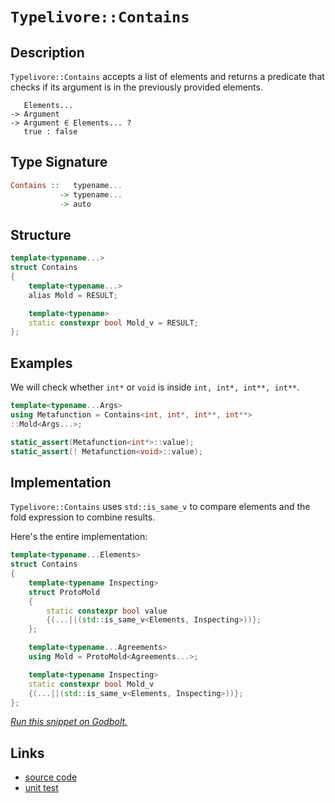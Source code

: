 <!-- Copyright 2024 Feng Mofan
SPDX-License-Identifier: Apache-2.0 -->

# `Typelivore::Contains`

## Description

`Typelivore::Contains` accepts a list of elements and returns a predicate that checks if its argument is in the previously provided elements.
<pre><code>   Elements...
-> Argument
-> Argument &in; Elements... ?
   true : false</code></pre>

## Type Signature

```Haskell
Contains ::   typename...
           -> typename...
           -> auto
```

## Structure

```C++
template<typename...>
struct Contains
{
    template<typename...>
    alias Mold = RESULT;

    template<typename>
    static constexpr bool Mold_v = RESULT;
};
```

## Examples

We will check whether `int*` or `void`  is inside `int, int*, int**, int**`.

```C++
template<typename...Args>
using Metafunction = Contains<int, int*, int**, int**>
::Mold<Args...>;

static_assert(Metafunction<int*>::value);
static_assert(! Metafunction<void>::value);
```

## Implementation

`Typelivore::Contains` uses `std::is_same_v` to compare elements and the fold expression to combine results.

Here's the entire implementation:

```C++
template<typename...Elements>
struct Contains
{
    template<typename Inspecting>
    struct ProtoMold
    {   
        static constexpr bool value 
        {(...||(std::is_same_v<Elements, Inspecting>))};
    };

    template<typename...Agreements>
    using Mold = ProtoMold<Agreements...>;

    template<typename Inspecting>
    static constexpr bool Mold_v 
    {(...||(std::is_same_v<Elements, Inspecting>))};
};
```

[*Run this snippet on Godbolt.*](https://godbolt.org/#z:OYLghAFBqd5QCxAYwPYBMCmBRdBLAF1QCcAaPECAMzwBtMA7AQwFtMQByARg9KtQYEAysib0QXACx8BBAKoBnTAAUAHpwAMvAFYTStJg1DIApACYAQuYukl9ZATwDKjdAGFUtAK4sGISdKuADJ4DJgAcj4ARpjEIADMZqQADqgKhE4MHt6%2B/tKp6Y4CIWGRLDFxibaY9kUMQgRMxATZPn4B1bWZDU0EJRHRsQlJCo3Nrbkdo739ZRXDAJS2qF7EyOwc5vGhyN5YANQm8W4EAJ7JmAD6BMRMhApH2CYaAILPLwSYLMkGn0cn50YrEwADowdh6GxBA94k9XqNiF4HPsPII7gwHq8TAB2KyvfYE/afb6/TD/M4XZhsfYASQxFwcoWAj3ehP2CKRBH2ymIqCIAFlPOhWYScRZRfi2YTpo5kPs0BjPqpksR9lFUJ59gA3MReTCHSVSw64iBgkE4twWiCjdAgEB4BSXBTAy5a/4Qr6MAgKUi0%2BmYRlGR4LBY4gAiRzxLzZ4cj7xFBOJPyYf2OFKBbDNL2AxEwnuhLMN%2By86SM%2B0FtHQh3iYe5vIFQv%2B2dz%2Be9ZpZ8SjCaJX2TqYBlOBfoUDMcQdh3ZleDlCtGmGVqvVmor6FdBujopN7exlp31oItvtjudbFd7shXp9w9HTODoexEc78YfcaxrwA9AAqb8/3/v95ft%2BAAq2BCEBP7/h%2Bv7QZ%2BkFvFiZjbAwuxeAc/wKusyTeoW8EfL2pLkoCVKgmCLzEMAMJwi8JZMuWmCNFQXjIXU1a1qijShDCbihAQvo8Z%2BfGCN%2BgkEN%2BOF2iuTbkQo7YTk%2Bb4vFOyCXEwChKM0ED8vRTCMcxmT/Pxjx2jq3iYKG8mKY0soqWpsQEBAYBgHRDFMYyAj/FqqB4MKsLGbqZmRhwSy0JwACsvB%2BNwvCoJwlqWNY7IrGs%2BpbDwpAEJoQVLAA1iAoWSCCGiSFw2LxBooUaGYABsVVmAAHHV%2BicJIvAsBIGgaKQkVaKQMUcLwCggJ1GUcFoSxwLAMCICAKwEMkXi8RQEBoN8dCxOEwKcKodVVQAtFVkj7MAyBylIIJmLwmD4EQxDeXo/CCCIYjsFIMiCIoKjqKNOh6AA7rcyScDwwVhRFmW9ZwADyC3zVyqBUPs217QdR0nfsZ1mPsEAeKt9CqqlCy8CNY2kBASArcka1kEtFNUyAwBSEkNC0J8xCDRAUTg1EoRNKcQO8NzzDEKckNRNoAYjWlK1QgQkMMLQfPfaQWBRF4wBuGItCDVFytfIYwDiEr%2BC5oyWqYNrPXzgGC0bGlPE1ODtB4FEtzCx4WDgzceBtTrZvEOqShhnrRhO0YmVLFQBgUQAangmC/ZDlL829wiiOIr0PfIShqODuhcPo%2BsoNY1j6M7g2QEsqBYZk2u7TaRxhqY8WWGYPWoH7t1YOXEBLHYEuZC4DDuJ4bR6MEoQDOUQz5wUGQCBMfgz2kc8MLMgxxPnfdufUYwtCPuSbzU/cCD0zRr1PG%2B2LvC96NMZ8T3M0%2B90l6wSCDHDhV14N9YjO37Ydx1ToFUxhAXAhASCHEQlwQm6Vw5LAQJgJgWA4g91ILlSQ8QQQAE54jYkkEVMwkgqodVClVLBTUOAtVIG1eIXAQRVS4FVOqWC6qMPylwUKOCqpfyVn1AaQ1YHfXGlNMmM0YYLXIJQWmeMNpsE4E0FgWpsS7SYPKAwZYuBYJBHQy210SB3XzpnJ66dpCZw%2BjnJWugkj/SYIDKK79P7dWilDcRcMEYKKUSotR%2Bt0ZaJ0VjHGlM8aQMSDA4mQVSbk1QLjWIkjlrRKCUMDxyjdj600VwTqzNWbs05krQWvNk75OFqLcWDhk7Sy9HLBW4MVZqw1rQLWycsAsH1obHqxt%2B5mwtpdVQ1tPjJ3tiFJWTsXa83dhsHqXsfZpT9gHTAQcWkhyZOHPgUcFCx3jonRgycjFpxeqY2Q5ivo9SsQXMOTcrCWFLlEbuldq4CFrvXGsFzrCt2ih3by5t4C9yPtvQew8ciL1IOPUo689CzzqDfJehRMjn3mIfLoJ9r77yBVvOop8%2BgPzBZvZFgLb67zhU/ZYqxX7QIoY47%2BnB9jJK8akjRfjCpYzATdEJ0CiZwNIAgpBQxUFDKoTQrRRVsScOxKVSQhCDr5ycRDfqtgBHhOEfAURs1YZxOketTaHAFEoxYAoLUcotSaJBKSUYl09Gd3urIYx%2ByU5HNzgkUgNi7HA3JWDXhLi5oLX2PDalxAWA6r1Qao1JquTYwSVTEJ8QwkrNEeq6mUjw14xAPq5IyRXSaMuCGlSfqDp8DoNkyguSepFMVmlEtJSJblOiTLKpit2mYFVurTW2s0rNNaRM3gHTTZfKVlbZANsBmCAdsM52rtTjjM9rdaZvBZlpHmcHA2yyhGrKYDHOOCck4612c9CQBz3rZ2OT9eIZzjDFyuSM25vV7kYk4O%2BG0Rdm4WDeb1D5XdvmdGPn4CArgoXAqHoSy%2BELMi/qA8ULFF9b6/PRbi0eCLP0YoA/i3ov676YtBRBslCgX4vQcW6tuVLtWHV1fq7UwaUzm1DcyiBBN2VCPgYg5BlB378pAGYLR8R4ihQqsVDqHHsRMJ4fh2Vg1hocvQaFbBoU6rVSwZILBpVcFcGPUM%2BIeHnGyoVe/C6gn1O0bGksP26RnCSCAA)

## Links

- [source code](../../../../conceptrodon/typelivore/contains.hpp)
- [unit test](../../../../tests/unit/typelivore/contains.test.hpp)
